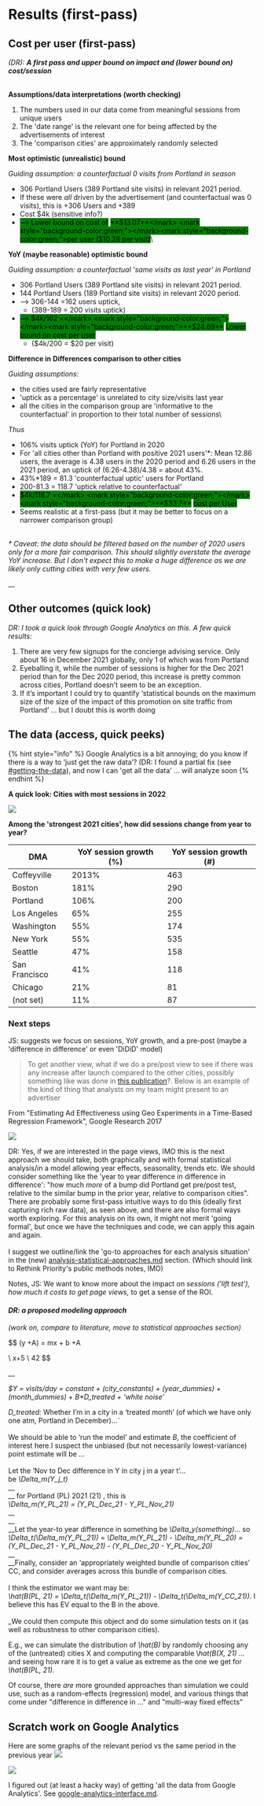 # Results (first-pass)

## Cost per user (first-pass)

_(DR): **A first pass and upper bound on impact and (lower bound on) cost/session**_

\
**Assumptions/data interpretations (worth checking)**

1. The numbers used in our data come from  meaningful sessions from unique users
2. The 'date range' is the relevant one for being affected by the advertisements of interest&#x20;
3. The 'comparison cities' are approximately randomly selected



**Most optimistic (unrealistic) bound**&#x20;

_Guiding assumption: a counterfactual 0 visits from Portland in season_ &#x20;

* 306 Portland Users (389 Portland site visits) in relevant 2021 period. &#x20;
* If these were _all_ driven by the advertisement (and counterfactual was 0 visits), this is +306 Users and +389 &#x20;
* Cost $4k (sensitive info?)
* <mark style="background-color:green;">--> Lower bound on cost of</mark> <mark style="background-color:green;"></mark><mark style="background-color:green;">**$13.07**</mark> <mark style="background-color:green;"></mark><mark style="background-color:green;">per user ($10.28 per visit)</mark>\ <mark style="background-color:green;"></mark>

**YoY (maybe reasonable) optimistic bound**

_Guiding assumption: a counterfactual 'same visits as last year' in Portland_

* 306 Portland Users (389 Portland site visits) in relevant 2021 period.&#x20;
* 144 Portland Users (189 Portland site visits) in relevant 2020 period.&#x20;
* \--> 306-144 =162 users uptick,&#x20;
  * (389-189 = 200 visits uptick)
* <mark style="background-color:green;">--> $4k/162 =</mark> <mark style="background-color:green;"></mark><mark style="background-color:green;">**$24.69**</mark> <mark style="background-color:green;"></mark><mark style="background-color:green;">Lower bound on cost per user</mark>&#x20;
  * ($4k/200 =  $20 per visit)



**Difference in Differences comparison to other cities**

_Guiding assumptions:_

* the cities used are fairly representative
* 'uptick as a percentage' is unrelated to city size/visits last year
* all the cities in the comparison group are 'informative to the counterfactual' in proportion to their total number of sessions\


_Thus_

* 106% visits uptick (YoY) for Portland in 2020
* For 'all cities other than Portland with positive 2021 users'\*: Mean 12.86 users, the average is 4.38 users in the 2020 period and 6.26 users in the 2021 period, an uptick of (6.26-4.38)/4.38 = about 43%.  &#x20;
* &#x20;43%\*189 = 81.3 'counterfactual uptic' users  for Portland
* 200-81.3 = 118.7 'uptick relative to counterfactual'
* <mark style="background-color:green;">$4k/118.7 =</mark> <mark style="background-color:green;"></mark><mark style="background-color:green;">**$33.7**</mark> <mark style="background-color:green;"></mark><mark style="background-color:green;">cost per User</mark>
* Seems realistic at a first-pass (but it may be better to focus on a narrower comparison group)&#x20;

\
_\* Caveat: the data should be filtered based on the number of 2020 users only for a more fair comparison. This should slightly overstate the average YoY increase.  But I don't expect this to make a huge difference as we are likely only cutting cities with very few users._

__

## Other outcomes (quick look)

_DR: I took a quick look through Google Analytics on this. A few quick results:_

1. There are very few signups for the concierge advising service. Only about 16 in December 2021 globally, only 1 of which was from Portland
2. Eyeballing it, while the number of sessions is higher for the Dec 2021 period than for the Dec 2020 period, this increase is pretty common across cities, Portland doesn’t seem to be an exception.
3. If it’s important I could try to quantify ‘statistical bounds on the maximum size of the size of the impact of this promotion on site traffic from Portland’ … but I doubt this is worth doing



## The data (access, quick peeks)

{% hint style="info" %}
Google Analytics is a bit annoying; do you know if there is a way to ‘just get the raw data’? (DR: I found a partial fix (see [#getting-the-data](../../../methodological-discussion/implementation-and-collecting-data-issues/google-analytics-interface.md#getting-the-data "mention")), and now I can 'get all the data' ... will analyze soon
{% endhint %}



**A quick look: Cities with most sessions in 2022**

![](<../../../.gitbook/assets/image (3).png>)

**Among the 'strongest 2021 cities', how did sessions change from year to year?**

| DMA           | YoY session growth (%) | YoY session growth (#) |
| ------------- | ---------------------- | ---------------------- |
| Coffeyville   | 2013%                  | 463                    |
| Boston        | 181%                   | 290                    |
| Portland      | 106%                   | 200                    |
| Los Angeles   | 65%                    | 255                    |
| Washington    | 55%                    | 174                    |
| New York      | 55%                    | 535                    |
| Seattle       | 47%                    | 158                    |
| San Francisco | 41%                    | 118                    |
| Chicago       | 21%                    | 81                     |
| (not set)     | 11%                    | 87                     |



### Next steps&#x20;

JS: suggests we focus on sessions, YoY growth, and a pre-post (maybe a 'difference in difference' or even 'DiDiD' model)

> To get another view, what if we do a pre/post view to see if there was any increase after launch compared to the other cities, possibly something like was done in [this publication](https://research.google/pubs/pub45950/)?. Below is an example of the kind of thing that analysts on my team might present to an advertiser

From "Estimating Ad Effectiveness using Geo Experiments in a Time-Based Regression Framework", Google Research 2017

![](https://mail.google.com/mail/u/0?ui=2\&ik=afc4baae80\&attid=0.2\&permmsgid=msg-f:1721246454228132284\&th=17e31887d32b21bc\&view=fimg\&fur=ip\&sz=s0-l75-ft\&attbid=ANGjdJ-WFHd4xsxNBP4QPk12WSiLIO9o8ZRPeJvgYm00kamKvattM7OYPEI6s2Kvv4uI0-UlHpL-Zr0pFmxhC2p4MvIkNXYuj7HJsMppYia2BoqA4iMWBsg5MrSTduY\&disp=emb\&realattid=ii\_ky3jmn652)

DR: Yes, if we are interested in the page views, IMO this is the next approach we should take, both graphically and with formal statistical analysis/in a model allowing year effects, seasonality, trends etc. We should consider something like the 'year to year difference in difference in difference': "how much _more_ of a bump did Portland get pre/post test, relative to the similar bump in the prior year, relative to comparison cities". There are probably some first-pass intuitive ways to do this (ideally first capturing rich raw data), as seen above, and there are also formal ways worth exploring. For this analysis on its own, it might not merit 'going formal', but once we have the techniques and code, we can apply this again and again.\
\
I suggest we outline/link the 'go-to approaches for each analysis situation' in the (new) [analysis-statistical-approaches.md](../../../methodological-discussion/analysis-statistical-approaches.md "mention") section. (Which should link to Rethink Priority's public methods notes, IMO)

Notes, JS: We want to know more about the impact on _sessions ('lift test'), how much it costs to get page views,_ to get a sense of the ROI.

#### _DR: a proposed modeling approach_

_(work on, compare to literature, move to statistical approaches section)_

$$
(y  +A) = mx  + b +A

\\
x+5 \\
42
$$

__

_$Y = visits/day = constant + (city\_constants) + (year\_dummies) + (month\_dummies) + B\*D\_treated + ‘white noise’_

_D\_treated:_ Whether I’m in a city in a ‘treated month’ (of which we have only one atm, Portland in December)…_\`_\
\
We should be able to ‘run the model’ and estimate _B_, the coefficient of interest here.I suspect the unbiased (but not necessarily lowest-variance) point estimate will be …\
\
Let the ‘Nov to Dec difference in Y in city j in a year t’…\
be _\Delta\_m(Y\_j\_t)_\
\_\_\
\_\_ for Portland (PL) 2021 (21) , this is\
_\Delta\_m(Y\_PL\_21) = (Y\_PL\_Dec\_21 - Y\_PL\_Nov\_21)_\
\_\_\
\_\_\
\_\_Let the year-to year difference in something be _\Delta\_y(something)_… so\
_\Delta\_t(\Delta\_m(Y\_PL\_21))_ = _\Delta\_m(Y\_PL\_21) - \Delta\_m(Y\_PL\_20) = (Y\_PL\_Dec\_21 - Y\_PL\_Nov\_21) - (Y\_PL\_Dec\_20 - Y\_PL\_Nov\_20)_\
\_\_\
\_\_Finally, consider an ‘appropriately weighted bundle of comparison cities’ CC, and consider averages across this bundle of comparison cities.\
\
I think the estimator we want may be:\
_\hat(B(PL, 21) = \Delta\_t(\Delta\_m(Y\_PL\_21)) - \Delta\_t(\Delta\_m(Y\_CC\_21))._ I believe this has EV equal to the B in the above.\
\
\_We could then compute this object and do some simulation tests on it (as well as robustness to other comparison cities).

E.g., we can simulate the distribution of _\hat(B)_ by randomly choosing any of the (untreated) cities X and computing the comparable \\_hat(B(X, 21) …_ and seeing how rare it is to get a value as extreme as the one we get for _\hat(B(PL, 21)._

Of course, there _are_ more grounded approaches than simulation we could use, such as a random-effects (regression) model, and various things that come under "difference in difference in ..." and "multi-way fixed effects"



## Scratch work on Google Analytics

Here are some graphs of the relevant period vs the same period in the previous year ![](<../../../.gitbook/assets/image (21).png>)

![](<../../../.gitbook/assets/image (18).png>)



I figured out (at least a hacky way) of getting 'all the data from Google Analytics'.    See [google-analytics-interface.md](../../../methodological-discussion/implementation-and-collecting-data-issues/google-analytics-interface.md "mention").



